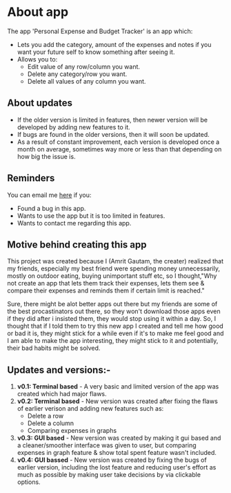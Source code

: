 # About app
The app 'Personal Expense and Budget Tracker' is an app which:
- Lets you add the category, amount of the expenses and notes if you want your future self to know something after seeing it.
- Allows you to:
   - Edit value of any row/column you want.
   - Delete any category/row you want.
   - Delete all values of any column you want.

## About updates
- If the older version is limited in features, then newer version will be developed by adding new features to it.
- If bugs are found in the older versions, then it will soon be updated.
- As a result of constant improvement, each version is developed once a month on average, sometimes way more or less than that depending on how big the issue is.

## Reminders
You can email me [here](https://mail.google.com/mail/?view=cm&to=cybro.dev7@example.com) if you:
-  Found a bug in this app.
-  Wants to use the app but it is too limited in features.
-  Wants to contact me regarding this app.

## Motive behind creating this app
This project was created because I (Amrit Gautam, the creater) realized that my friends, especially my best friend were spending money unnecessarily, mostly on outdoor eating, buying unimportant stuff etc, so I thought,"Why not create an app that lets them track their expenses, lets them see & compare their expenses and reminds them if certain limit is reached."

Sure, there might be alot better apps out there but my friends are some of the best procastinators out there, so they won't download those apps even if they did after i insisted them, they would stop using it within a day. So, I thought that if I told them to try this new app I created and tell me how good or bad it is, they might stick for a while even if it's to make me feel good and I am able to make the app interesting, they might stick to it and potentially, their bad habits might be solved.

## Updates and versions:-
1. **v0.1: Terminal based** - A very basic and limited version of the app was created which had major flaws.
2. **v0.2: Terminal based** - New version was created after fixing the flaws of earlier verison and adding new features such as:
   - Delete a row
   - Delete a column
   - Comparing expenses in graphs
3. **v0.3: GUI based** - New version was created by making it gui based and a cleaner/smoother interface was given to user, but comparing expenses in graph feature & show total spent feature wasn't included.
4. **v0.4: GUI bassed** - New version was created by fixing the bugs of earlier version, including the lost feature and reducing user's effort as much as possible by making user take decisions by via clickable options.


